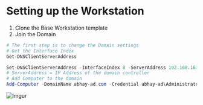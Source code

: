 # Setting up the Workstation
1. Clone the Base Workstation template
2. Join the Domain 
```powershell
# The first step is to change the Domain settings
# Get the Interface Index
Get-DNSClientServerAddress

Set-DNSClientServerAddress -InterfaceIndex 8 -ServerAddress 192.168.163.155
# ServerAddress = IP Address of the domain controller
# Add Computer to the domain
Add-Computer -DomainName abhay-ad.com -Credential abhay-ad\Administrator -Force -Restart
```
![Imgur](https://i.imgur.com/Jnikaw6.png)


